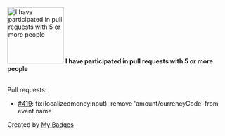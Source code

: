 <img src="https://my-badges.github.io/my-badges/pr-collaboration-5.png" alt="I have participated in pull requests with 5 or more people" title="I have participated in pull requests with 5 or more people" width="128">
<strong>I have participated in pull requests with 5 or more people</strong>
<br><br>

Pull requests:

- <a href="https://github.com/commercetools/ui-kit/pull/419">#419</a>: fix(localizedmoneyinput): remove 'amount/currencyCode' from event name


Created by <a href="https://github.com/my-badges/my-badges">My Badges</a>